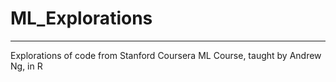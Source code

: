 # ML_Explorations
----
Explorations of code from Stanford Coursera ML Course, taught by Andrew Ng, in R
